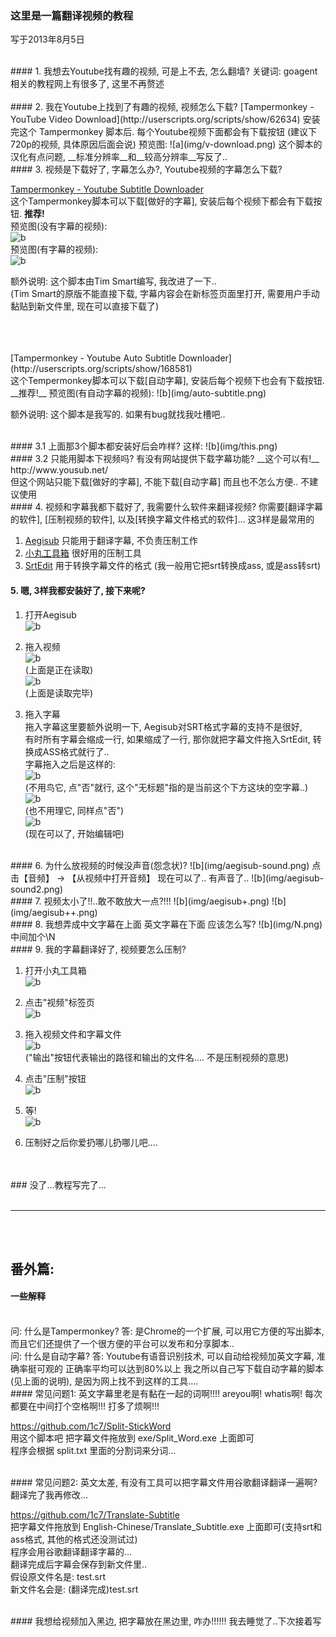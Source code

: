 
### 这里是一篇翻译视频的教程  
写于2013年8月5日  



<br>
#### 1. 我想去Youtube找有趣的视频, 可是上不去, 怎么翻墙? 
关键词: goagent <br>
相关的教程网上有很多了, 这里不再赘述 <br>






<br>
#### 2. 我在Youtube上找到了有趣的视频, 视频怎么下载? 
[Tampermonkey - YouTube Video Download](http://userscripts.org/scripts/show/62634)  
安装完这个 Tampermonkey 脚本后.  每个Youtube视频下面都会有下载按钮  
(建议下720p的视频, 具体原因后面会说)   
预览图:  
![a](img/v-download.png)  
这个脚本的汉化有点问题, __标准分辨率__和__较高分辨率__写反了..  







<br>
#### 3. 视频是下载好了, 字幕怎么办?, Youtube视频的字幕怎么下载?

[Tampermonkey - Youtube Subtitle Downloader](http://userscripts.org/scripts/show/170867)  <br>
这个Tampermonkey脚本可以下载[做好的字幕], 安装后每个视频下都会有下载按钮.  __推荐!__  
预览图(没有字幕的视频):  
![b](img/subtitle.png)  
预览图(有字幕的视频):  
![b](img/subtitle2.png)  

额外说明: 这个脚本由Tim Smart编写, 我改进了一下..  
(Tim Smart的原版不能直接下载, 字幕内容会在新标签页面里打开, 需要用户手动黏贴到新文件里, 现在可以直接下载了)       


<br>
<br>
<br>
[Tampermonkey - Youtube Auto Subtitle Downloader](http://userscripts.org/scripts/show/168581)   <br>
这个Tempermonkey脚本可以下载[自动字幕], 安装后每个视频下也会有下载按钮.  __推荐!__  
预览图(有自动字幕的视频):  
![b](img/auto-subtitle.png) 

额外说明: 这个脚本是我写的. 如果有bug就找我吐槽吧..  







<br>
#### 3.1 上面那3个脚本都安装好后会咋样?
这样:   
![b](img/this.png)  






<br>
#### 3.2 只能用脚本下视频吗? 有没有网站提供下载字幕功能?
__这个可以有!__  
http://www.yousub.net/   <br>
但这个网站只能下载[做好的字幕], 不能下载[自动字幕]  
而且也不怎么方便..  不建议使用  






<br>
#### 4. 视频和字幕我都下载好了, 我需要什么软件来翻译视频?  
你需要[翻译字幕的软件], [压制视频的软件], 以及[转换字幕文件格式的软件]...  
这3样是最常用的  

1. [Aegisub](http://www.aegisub.org/)  只能用于翻译字幕, 不负责压制工作  
2. [小丸工具箱](http://maruko.appinn.me/) 很好用的压制工具  
3. [SrtEdit](http://www.baidu.com/s?wd=srtedit) 用于转换字幕文件的格式 (我一般用它把srt转换成ass, 或是ass转srt)   



#### 5. 嗯, 3样我都安装好了, 接下来呢?
1. 打开Aegisub  
![b](img/aegisub.png)  

2. 拖入视频  
![b](img/aegisub2.png)  
(上面是正在读取)  
![b](img/aegisub3.png)  
(上面是读取完毕)  

3. 拖入字幕  
拖入字幕这里要额外说明一下, Aegisub对SRT格式字幕的支持不是很好,   
有时所有字幕会缩成一行, 如果缩成了一行, 那你就把字幕文件拖入SrtEdit, 转换成ASS格式就行了..  
字幕拖入之后是这样的:  
![b](img/aegisub4.png)  
(不用鸟它, 点"否"就行, 这个"无标题"指的是当前这个下方这块的空字幕..)  
![b](img/aegisub5.png)   
(也不用理它, 同样点"否")  
![b](img/aegisub6.png)  
(现在可以了, 开始编辑吧)  




<br>
#### 6. 为什么放视频的时候没声音(怨念状)?
![b](img/aegisub-sound.png)   
点击【音频】 -> 【从视频中打开音频】  
现在可以了.. 有声音了..  
![b](img/aegisub-sound2.png)   


<br>
#### 7. 视频太小了!!..敢不敢放大一点?!!!
![b](img/aegisub+.png)   
![b](img/aegisub++.png)   




<br>
#### 8. 我想弄成中文字幕在上面 英文字幕在下面 应该怎么写?
![b](img/N.png)   
中间加个\N  





<br>
#### 9. 我的字幕翻译好了, 视频要怎么压制?



1. 打开小丸工具箱  
![b](img/xiaowan.png)  

2. 点击"视频"标签页  
![b](img/xiaowan-shipin.png)  

3. 拖入视频文件和字幕文件  
![b](img/xiaowan-shipin-tuo.png)  
("输出"按钮代表输出的路径和输出的文件名.... 不是压制视频的意思)  

4. 点击"压制"按钮  
![b](img/xiaowan-wait.png)  

5. 等!  
![b](img/wait.jpg)  

6. 压制好之后你爱扔哪儿扔哪儿吧....


<br>
<br>
### 没了...教程写完了...




<br>
<br>

---

<br>
<br>

## 番外篇:



#### 一些解释

<br>
问: 什么是Tampermonkey?  
答: 是Chrome的一个扩展, 可以用它方便的写出脚本, 而且它们还提供了一个很方便的平台可以发布和分享脚本..  

<br>
问: 什么是自动字幕?  
答: Youtube有语音识别技术, 可以自动给视频加英文字幕, 准确率挺可观的 正确率平均可以达到80%以上   
我之所以自己写下载自动字幕的脚本(见上面的说明), 是因为网上找不到这样的工具....  


<br>
#### 常见问题1: 英文字幕里老是有黏在一起的词啊!!!! areyou啊! whatis啊! 每次都要在中间打个空格啊!!! 打多了烦啊!!! 

https://github.com/1c7/Split-StickWord   
用这个脚本吧   把字幕文件拖放到 exe/Split_Word.exe 上面即可  
程序会根据 split.txt 里面的分割词来分词...  



<br>
#### 常见问题2: 英文太差, 有没有工具可以把字幕文件用谷歌翻译翻译一遍啊? 翻译完了我再修改... 

https://github.com/1c7/Translate-Subtitle   
把字幕文件拖放到 English-Chinese/Translate_Subtitle.exe 上面即可(支持srt和ass格式, 其他的格式还没测试过)  
程序会用谷歌翻译翻译字幕的...   
翻译完成后字幕会保存到新文件里..   
假设原文件名是: test.srt  
新文件名会是: (翻译完成)test.srt  





<br>
#### 我想给视频加入黑边, 把字幕放在黑边里, 咋办!!!!!!  
我去睡觉了..下次接着写

<br>
<br>
<br>
<br>
<br>
<br>